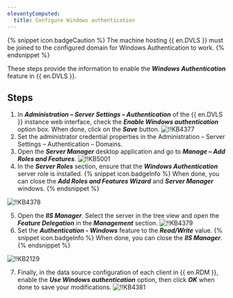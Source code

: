 ```yaml
---
eleventyComputed:
  title: Configure Windows authentication
---
```

{% snippet icon.badgeCaution %}
The machine hosting {{ en.DVLS }} must be joined to the configured domain for Windows Authentication to work.
{% endsnippet %}

These steps provide the information to enable the ***Windows Authentication*** feature in {{ en.DVLS }}.

## Steps

1. In ***Administration – Server Settings – Authentication*** of the {{ en.DVLS }} instance web interface, check the ***Enable Windows authentication*** option box. When done, click on the ***Save*** button.
![!!KB4377](https://cdnweb.devolutions.net/docs/en/kb/KB4377.png)
1. Set the administrator credential properties in the Administration – Server Settings – Authentication – Domains.
2. Open the ***Server Manager*** desktop application and go to ***Manage – Add Roles and Features***.
![!!KB5001](https://cdnweb.devolutions.net/docs/en/kb/KB5001.png)
1. In the ***Server Roles*** section, ensure that the ***Windows Authentication*** server role is installed.
{% snippet icon.badgeInfo %}
When done, you can close the ***Add Roles and Features Wizard*** and ***Server Manager*** windows.
{% endsnippet %}

![!!KB4378](https://cdnweb.devolutions.net/docs/en/kb/KB4378.png)

5. Open the ***IIS Manager***. Select the server in the tree view and open the ***Feature Delegation*** in the ***Management*** section.
![!!KB4379](https://cdnweb.devolutions.net/docs/en/kb/KB4379.png)
1. Set the ***Authentication - Windows*** feature to the ***Read/Write*** value.
{% snippet icon.badgeInfo %}
When done, you can close the ***IIS Manager***.
{% endsnippet %}

![!!KB2129](https://cdnweb.devolutions.net/docs/en/kb/KB2129.png)

7. Finally, in the data source configuration of each client in {{ en.RDM }}, enable the ***Use Windows authentication*** option, then click ***OK*** when done to save your modifications.
![!!KB4381](https://cdnweb.devolutions.net/docs/en/kb/KB4381.png)
